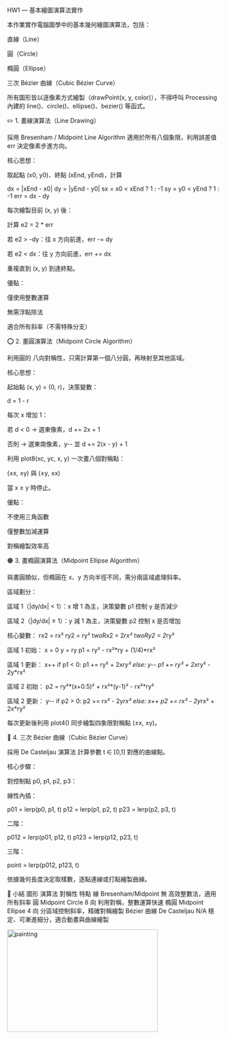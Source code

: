 HW1 — 基本繪圖演算法實作

本作業實作電腦圖學中的基本幾何繪圖演算法，包括：

直線（Line）

圓（Circle）

橢圓（Ellipse）

三次 Bézier 曲線（Cubic Bézier Curve）

所有圖形皆以逐像素方式繪製（drawPoint(x, y, color)），不得呼叫 Processing 內建的 line()、circle()、ellipse()、bezier() 等函式。

✏️ 1. 畫線演算法（Line Drawing）

採用 Bresenham / Midpoint Line Algorithm
適用於所有八個象限，利用誤差值 err 決定像素步進方向。

核心思想：

取起點 (x0, y0)、終點 (xEnd, yEnd)，計算

dx = |xEnd - x0|
dy = |yEnd - y0|
sx = x0 < xEnd ? 1 : -1
sy = y0 < yEnd ? 1 : -1
err = dx - dy


每次繪製目前 (x, y) 後：

計算 e2 = 2 * err

若 e2 > -dy：往 x 方向前進，err -= dy

若 e2 < dx：往 y 方向前進，err += dx

重複直到 (x, y) 到達終點。

優點：

僅使用整數運算

無需浮點除法

適合所有斜率（不需特殊分支）

⭕ 2. 畫圓演算法（Midpoint Circle Algorithm）

利用圓的 八向對稱性，只需計算第一個八分圓，再映射至其他區域。

核心思想：

起始點 (x, y) = (0, r)，決策變數：

d = 1 - r


每次 x 增加 1：

若 d < 0 → 選東像素，d += 2x + 1

否則 → 選東南像素，y-- 並 d += 2(x - y) + 1

利用 plot8(xc, yc, x, y) 一次畫八個對稱點：

(±x, ±y) 與 (±y, ±x)


當 x ≥ y 時停止。

優點：

不使用三角函數

僅整數加減運算

對稱繪製效率高

🟠 3. 畫橢圓演算法（Midpoint Ellipse Algorithm）

與畫圓類似，但橢圓在 x、y 方向半徑不同，需分兩區域處理斜率。

區域劃分：

區域 1（|dy/dx| < 1）：x 增 1 為主，決策變數 p1 控制 y 是否減少

區域 2（|dy/dx| ≥ 1）：y 減 1 為主，決策變數 p2 控制 x 是否增加

核心變數：
rx2 = rx²
ry2 = ry²
twoRx2 = 2*rx²
twoRy2 = 2*ry²

區域 1 初始：
x = 0
y = ry
p1 = ry² - rx²*ry + (1/4)*rx²

區域 1 更新：
x++
if p1 < 0:
  p1 += ry² + 2x*ry²
else:
  y--
  p1 += ry² + 2x*ry² - 2y*rx²

區域 2 初始：
p2 = ry²*(x+0.5)² + rx²*(y-1)² - rx²*ry²

區域 2 更新：
y--
if p2 > 0:
  p2 += rx² - 2y*rx²
else:
  x++
  p2 += rx² - 2y*rx² + 2x*ry²


每次更新後利用 plot4() 同步繪製四象限對稱點 (±x, ±y)。

🧭 4. 三次 Bézier 曲線（Cubic Bézier Curve）

採用 De Casteljau 演算法 計算參數 t ∈ [0,1] 對應的曲線點。

核心步驟：

對控制點 p0, p1, p2, p3：

線性內插：

p01 = lerp(p0, p1, t)
p12 = lerp(p1, p2, t)
p23 = lerp(p2, p3, t)


二階：

p012 = lerp(p01, p12, t)
p123 = lerp(p12, p23, t)


三階：

point = lerp(p012, p123, t)


依據幾何長度決定取樣數，逐點連線或打點繪製曲線。

📌 小結
圖形	演算法	對稱性	特點
線	Bresenham/Midpoint	無	高效整數法，適用所有斜率
圓	Midpoint Circle	8 向	利用對稱，整數運算快速
橢圓	Midpoint Ellipse	4 向	分區域控制斜率，精確對稱繪製
Bézier 曲線	De Casteljau	N/A	穩定、可漸進細分，適合動畫與曲線繪製

<img width="353" height="239" alt="painting" src="https://github.com/user-attachments/assets/1a7c727b-407b-411d-a825-a16c7b36cc2c" />

